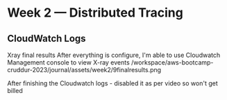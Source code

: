# Week 2 — Distributed Tracing

## CloudWatch Logs

Xray final results
After everything is configure, I'm able to use Cloudwatch Management console to view X-ray events 
/workspace/aws-bootcamp-cruddur-2023/journal/assets/week2/9finalresults.png

After finishing the Cloudwatch logs - disabled it as per video so won't get billed 
